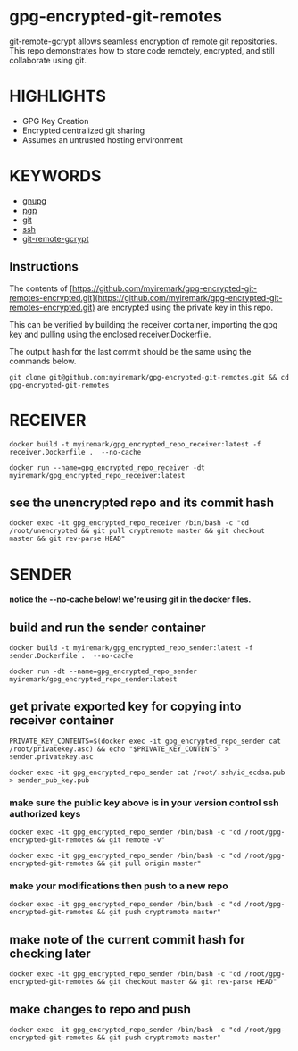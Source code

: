 # gpg-encrypted-git-remotes

git-remote-gcrypt allows seamless encryption of remote git repositories.  This repo demonstrates how to store code remotely, encrypted, and still collaborate using git.

# HIGHLIGHTS

- GPG Key Creation
- Encrypted centralized git sharing
- Assumes an untrusted hosting environment

# KEYWORDS

- [gnupg](https://gnupg.org/)
- [pgp](https://gnupg.org/)
- [git](https://git-scm.com/)
- [ssh](https://www.ssh.com/ssh/)
- [git-remote-gcrypt](https://github.com/spwhitton/git-remote-gcrypt)

## Instructions

The contents of [https://github.com/myiremark/gpg-encrypted-git-remotes-encrypted.git](https://github.com/myiremark/gpg-encrypted-git-remotes-encrypted.git) are encrypted using the private key in this repo.  

This can be verified by building the receiver container, importing the gpg key and pulling using the enclosed receiver.Dockerfile.

The output hash for the last commit should be the same using the commands below.

```
git clone git@github.com:myiremark/gpg-encrypted-git-remotes.git && cd gpg-encrypted-git-remotes
```

# RECEIVER

```
docker build -t myiremark/gpg_encrypted_repo_receiver:latest -f receiver.Dockerfile .  --no-cache

docker run --name=gpg_encrypted_repo_receiver -dt myiremark/gpg_encrypted_repo_receiver:latest
```

## see the unencrypted repo and its commit hash
```
docker exec -it gpg_encrypted_repo_receiver /bin/bash -c "cd /root/unencrypted && git pull cryptremote master && git checkout master && git rev-parse HEAD"
```

# SENDER

#### notice the --no-cache below! we're using git in the docker files.

## build and run the sender container

```
docker build -t myiremark/gpg_encrypted_repo_sender:latest -f sender.Dockerfile .  --no-cache

docker run -dt --name=gpg_encrypted_repo_sender myiremark/gpg_encrypted_repo_sender:latest
```

## get private exported key for copying into receiver container

```
PRIVATE_KEY_CONTENTS=$(docker exec -it gpg_encrypted_repo_sender cat /root/privatekey.asc) && echo "$PRIVATE_KEY_CONTENTS" > sender.privatekey.asc

docker exec -it gpg_encrypted_repo_sender cat /root/.ssh/id_ecdsa.pub > sender_pub_key.pub
```

### make sure the public key above is in your version control ssh authorized keys

```
docker exec -it gpg_encrypted_repo_sender /bin/bash -c "cd /root/gpg-encrypted-git-remotes && git remote -v"

docker exec -it gpg_encrypted_repo_sender /bin/bash -c "cd /root/gpg-encrypted-git-remotes && git pull origin master"
```

### make your modifications then push to a new repo
```
docker exec -it gpg_encrypted_repo_sender /bin/bash -c "cd /root/gpg-encrypted-git-remotes && git push cryptremote master"
```

## make note of the current commit hash for checking later
```
docker exec -it gpg_encrypted_repo_sender /bin/bash -c "cd /root/gpg-encrypted-git-remotes && git checkout master && git rev-parse HEAD"
```
## make changes to repo and push 

```
docker exec -it gpg_encrypted_repo_sender /bin/bash -c "cd /root/gpg-encrypted-git-remotes && git push cryptremote master"
```
